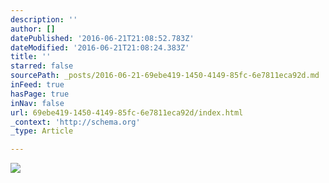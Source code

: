 ```yaml
---
description: ''
author: []
datePublished: '2016-06-21T21:08:52.783Z'
dateModified: '2016-06-21T21:08:24.383Z'
title: ''
starred: false
sourcePath: _posts/2016-06-21-69ebe419-1450-4149-85fc-6e7811eca92d.md
inFeed: true
hasPage: true
inNav: false
url: 69ebe419-1450-4149-85fc-6e7811eca92d/index.html
_context: 'http://schema.org'
_type: Article

---
```

![](https://the-grid-user-content.s3-us-west-2.amazonaws.com/b8c68174-656a-47eb-90c4-67402af29e93.jpg)